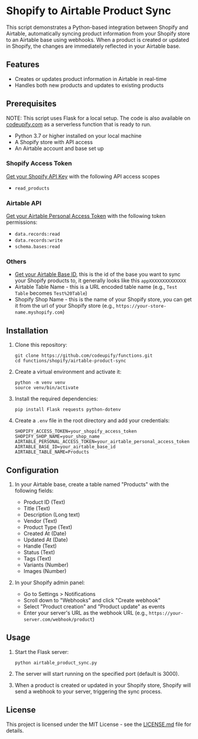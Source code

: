 # Shopify to Airtable Product Sync

This script demonstrates a Python-based integration between Shopify and Airtable, automatically syncing product
information from your Shopify store to an Airtable base using webhooks. When a product is created or updated in Shopify,
the changes are immediately reflected in your Airtable base.

## Features

- Creates or updates product information in Airtable in real-time
- Handles both new products and updates to existing products

## Prerequisites

NOTE: This script uses Flask for a local setup. The code is also available
on [codeupify.com](https://codeupify.com/f/yMYerkEaOB) as a serverless function
that is ready to run.

- Python 3.7 or higher installed on your local machine
- A Shopify store with API access
- An Airtable account and base set up

### Shopify Access Token

[Get your Shopify API Key](https://codeupify.com/blog/how-to-get-a-shopify-api-key) with the following API access scopes

- `read_products`

### Airtable API

[Get your Airtable Personal Access Token](https://codeupify.com/blog/get-an-airtable-personal-access-token) with the
following token permissions:

- `data.records:read`
- `data.records:write`
- `schema.bases:read`

### Others

- [Get your Airtable Base ID](https://codeupify.com/blog/how-to-get-airtable-base-id), this is the id of the base you
  want to
  sync your Shopify products to, it generally looks like this `appXXXXXXXXXXXXXX`
- Airtable Table Name - this is a URL encoded table name (e.g., `Test Table` becomes `Test%20Table`)
- Shopify Shop Name - this is the name of your Shopify store, you can get it from the url of your Shopify store (e.g.,
  `https://your-store-name.myshopify.com`)

## Installation

1. Clone this repository:
   ```
   git clone https://github.com/codeupify/functions.git
   cd functions/shopify/airtable-product-sync
   ```

2. Create a virtual environment and activate it:
   ```
   python -m venv venv
   source venv/bin/activate
   ```

3. Install the required dependencies:
   ```
   pip install Flask requests python-dotenv
   ```

4. Create a `.env` file in the root directory and add your credentials:
   ```
   SHOPIFY_ACCESS_TOKEN=your_shopify_access_token
   SHOPIFY_SHOP_NAME=your_shop_name
   AIRTABLE_PERSONAL_ACCESS_TOKEN=your_airtable_personal_access_token
   AIRTABLE_BASE_ID=your_airtable_base_id
   AIRTABLE_TABLE_NAME=Products
   ```

## Configuration

1. In your Airtable base, create a table named "Products" with the following fields:
    - Product ID (Text)
    - Title (Text)
    - Description (Long text)
    - Vendor (Text)
    - Product Type (Text)
    - Created At (Date)
    - Updated At (Date)
    - Handle (Text)
    - Status (Text)
    - Tags (Text)
    - Variants (Number)
    - Images (Number)

2. In your Shopify admin panel:
    - Go to Settings > Notifications
    - Scroll down to "Webhooks" and click "Create webhook"
    - Select "Product creation" and "Product update" as events
    - Enter your server's URL as the webhook URL (e.g., `https://your-server.com/webhook/product`)

## Usage

1. Start the Flask server:
   ```
   python airtable_product_sync.py
   ```

2. The server will start running on the specified port (default is 3000).

3. When a product is created or updated in your Shopify store, Shopify will send a webhook to your server, triggering
   the sync process.

## License

This project is licensed under the MIT License - see the [LICENSE.md](LICENSE.md) file for details.